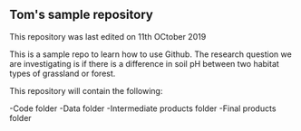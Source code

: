 ## Tom's sample repository

This repository was last edited on 11th OCtober 2019

This is a sample repo to learn how to use Github. The research question we are investigating is if there is a difference in soil pH between two habitat types of grassland or forest.

This repository will contain the following:

-Code folder
-Data folder
-Intermediate products folder
-Final products folder
